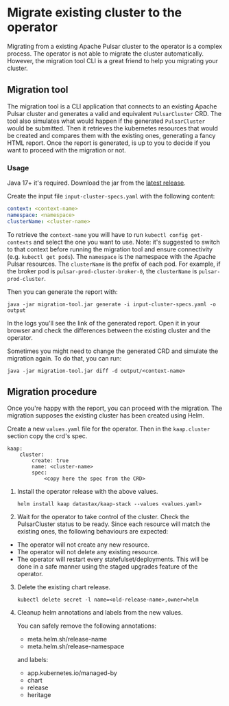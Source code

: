 # Migrate existing cluster to the operator

Migrating from a existing Apache Pulsar cluster to the operator is a complex process. The operator is not able to migrate the cluster automatically. 
However, the migration tool CLI is a great friend to help you migrating your cluster.


## Migration tool

The migration tool is a CLI application that connects to an existing Apache Pulsar cluster and generates a valid and equivalent `PulsarCluster` CRD.
The tool also simulates what would happen if the generated `PulsarCluster` would be submitted. Then it retrieves the kubernetes resources that would be created and compares them with the existing ones, generating a fancy HTML report.
Once the report is generated, is up to you to decide if you want to proceed with the migration or not.


### Usage
Java 17+ it's required.
Download the jar from the [latest release](https://github.com/riptano/kaap/releases).

Create the input file `input-cluster-specs.yaml` with the following content:
```yaml
context: <context-name>
namespace: <namespace>
clusterName: <cluster-name>
```
To retrieve the `context-name` you will have to run `kubectl config get-contexts` and select the one you want to use.
Note: it's suggested to switch to that context before running the migration tool and ensure connectivity (e.g. `kubectl get pods`).
The `namespace` is the namespace with the Apache Pulsar resources.
The `clusterName` is the prefix of each pod. For example, if the broker pod is `pulsar-prod-cluster-broker-0`, the `clusterName` is `pulsar-prod-cluster`.


Then you can generate the report with:
```
java -jar migration-tool.jar generate -i input-cluster-specs.yaml -o output 
```
In the logs you'll see the link of the generated report. Open it in your browser and check the differences between the existing cluster and the operator.

Sometimes you might need to change the generated CRD and simulate the migration again. To do that, you can run:
```
java -jar migration-tool.jar diff -d output/<context-name>
```



## Migration procedure
Once you're happy with the report, you can proceed with the migration. 
The migration supposes the existing cluster has been created using Helm.

Create a new `values.yaml` file for the operator. Then in the `kaap.cluster` section copy the crd's spec.
```
kaap:
    cluster:
        create: true
        name: <cluster-name>
        spec:
            <copy here the spec from the CRD>
```


1. Install the operator release with the above values. 
    ```
    helm install kaap datastax/kaap-stack --values <values.yaml>
    ```

2. Wait for the operator to take control of the cluster. Check the PulsarCluster status to be ready. Since each resource will match the existing ones, the following behaviours are expected:
  - The operator will not create any new resource.
  - The operator will not delete any existing resource.
  - The operator will restart every statefulset/deployments. This will be done in a safe manner using the staged upgrades feature of the operator.
3. Delete the existing chart release.
    ```
    kubectl delete secret -l name=<old-release-name>,owner=helm
    ```
4. Cleanup helm annotations and labels from the new values.

   You can safely remove the following annotations:
    - meta.helm.sh/release-name
    - meta.helm.sh/release-namespace

   and labels:
    - app.kubernetes.io/managed-by
    - chart
    - release
    - heritage